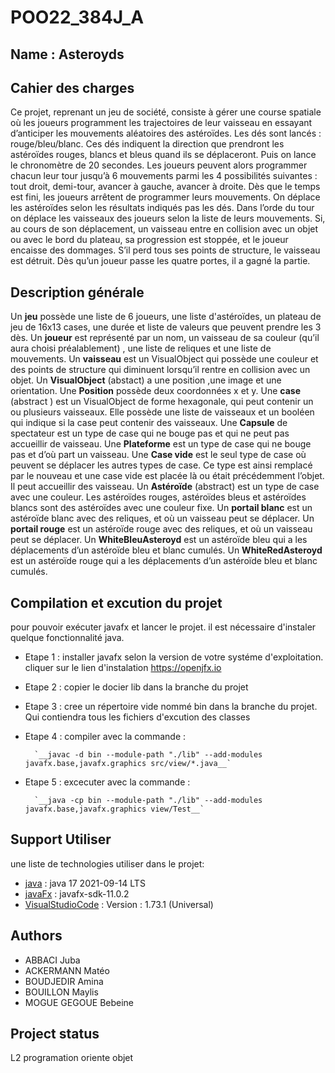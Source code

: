 # POO22_384J_A



## Name : Asteroyds

## Cahier des charges

Ce projet, reprenant un jeu de société, consiste à gérer une course spatiale où les joueurs programment les trajectoires de leur vaisseau en essayant d’anticiper les mouvements aléatoires des astéroïdes.
Les dés sont lancés : rouge/bleu/blanc. Ces dés indiquent la direction que prendront les astéroïdes rouges, blancs et bleus quand ils se déplaceront. Puis on lance le chronomètre de 20 secondes.
Les joueurs peuvent alors programmer chacun leur tour jusqu’à 6 mouvements parmi les 4 possibilités suivantes : tout droit, demi-tour, avancer à gauche, avancer à droite.
Dès que le temps est fini, les joueurs arrêtent de programmer leurs mouvements.
On déplace les astéroïdes selon les résultats indiqués pas les dés.
Dans l’orde du tour on déplace les vaisseaux des joueurs selon la liste de leurs mouvements.
Si, au cours de son déplacement, un vaisseau entre en collision avec un objet ou avec le bord du plateau, sa progression est stoppée, et le joueur encaisse des dommages. S’il perd tous ses points de structure, le vaisseau est détruit.
Dès qu’un joueur passe les quatre portes, il a gagné la partie.

## Description générale

Un __jeu__ possède une liste de 6 joueurs, une liste d'astéroïdes, un plateau de jeu de 16x13 cases, une durée et liste de valeurs que peuvent prendre les 3 dès. Un __joueur__ est représenté par un nom, un vaisseau de sa couleur (qu’il aura choisi préalablement) , une liste de reliques et une liste de mouvements. Un __vaisseau__ est un VisualObject qui possède une couleur et des points de structure qui diminuent lorsqu’il rentre en collision avec un objet. Un __VisualObject__ (abstact) a une position ,une image et une orientation.
Une __Position__ possède deux coordonnées x et y.
Une __case__ (abstract ) est un VisualObject de forme hexagonale, qui peut contenir un ou plusieurs vaisseaux. Elle possède une liste de vaisseaux et un booléen qui indique si la case peut contenir des vaisseaux.
Une __Capsule__ de spectateur est un type de case qui ne bouge pas et qui ne peut pas accueillir de vaisseau.
Une __Plateforme__ est un type de case qui ne bouge pas et d’où part un vaisseau.
Une __Case vide__ est le seul type de case où peuvent se déplacer les autres types de case. Ce type est ainsi remplacé par le nouveau et une case vide est placée là ou était précédemment l’objet. Il peut accueillir des vaisseau.
Un __Astéroïde__ (abstract) est un type de case avec une couleur. Les astéroïdes rouges, astéroïdes bleus et astéroïdes blancs sont des astéroïdes avec une couleur fixe.
Un __portail blanc__ est un astéroïde blanc avec des reliques, et où un vaisseau peut se déplacer.
Un __portail rouge__ est un astéroïde rouge avec des reliques, et où un vaisseau peut se déplacer.
Un __WhiteBleuAsteroyd__ est un astéroïde bleu qui a les déplacements d’un astéroïde bleu et blanc cumulés.
Un __WhiteRedAsteroyd__ est un astéroïde rouge qui a les déplacements d’un astéroïde bleu et blanc cumulés.


## Compilation et excution du projet 
pour pouvoir exécuter javafx et lancer le projet. il est nécessaire d'instaler quelque fonctionnalité java.

- Etape 1 : installer javafx selon la version de votre systéme d'exploitation. cliquer sur le lien d'instalation https://openjfx.io
- Etape 2 : copier le docier lib dans la branche du projet
- Etape 3 : cree un répertoire vide nommé bin dans la branche du projet. Qui contiendra tous les fichiers d'excution des classes
- Etape 4 : compiler avec la commande :  

        `__javac -d bin --module-path "./lib" --add-modules javafx.base,javafx.graphics src/view/*.java__`

- Etape 5 : excecuter avec la commande :  

        `__java -cp bin --module-path "./lib" --add-modules javafx.base,javafx.graphics view/Test__`

## Support Utiliser
une liste de technologies utiliser dans le projet:
* [java](https://www.java.com/fr/) : java 17 2021-09-14 LTS
* [javaFx](https://openjfx.io) : javafx-sdk-11.0.2
* [VisualStudioCode](https://code.visualstudio.com) : Version : 1.73.1 (Universal)


## Authors 
- ABBACI Juba
- ACKERMANN Matéo
- BOUDJEDIR Amina
- BOUILLON Maylis
- MOGUE GEGOUE Bebeine

## Project status
L2 programation oriente objet